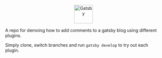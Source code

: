 
<p align="center">
  <a href="https://www.gatsbyjs.com">
    <img alt="Gatsby" src="https://www.gatsbyjs.com/Gatsby-Monogram.svg" width="60" />
  </a>
</p>

A repo for demoing how to add comments to a gatsby blog using different plugins.

Simply clone, switch branches and run `gatsby develop` to try out each plugin.